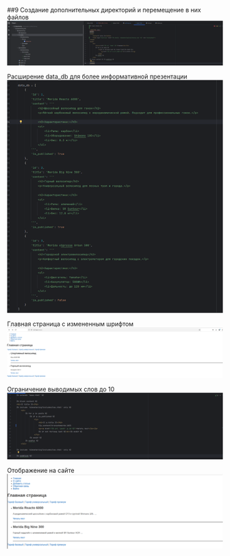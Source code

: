 ##9
Создание дополнительных директорий и перемещение в них файлов
![1](screen/15.1.png)

Расширение data_db для более информативной презентации
![2](screen/15.2.1.png)

Главная страница с измененным шрифтом
![2](screen/15.2.png)

Ограничение выводимых слов до 10
![3](screen/15.3.png)

Отображение на сайте
![4](screen/15.4.png)